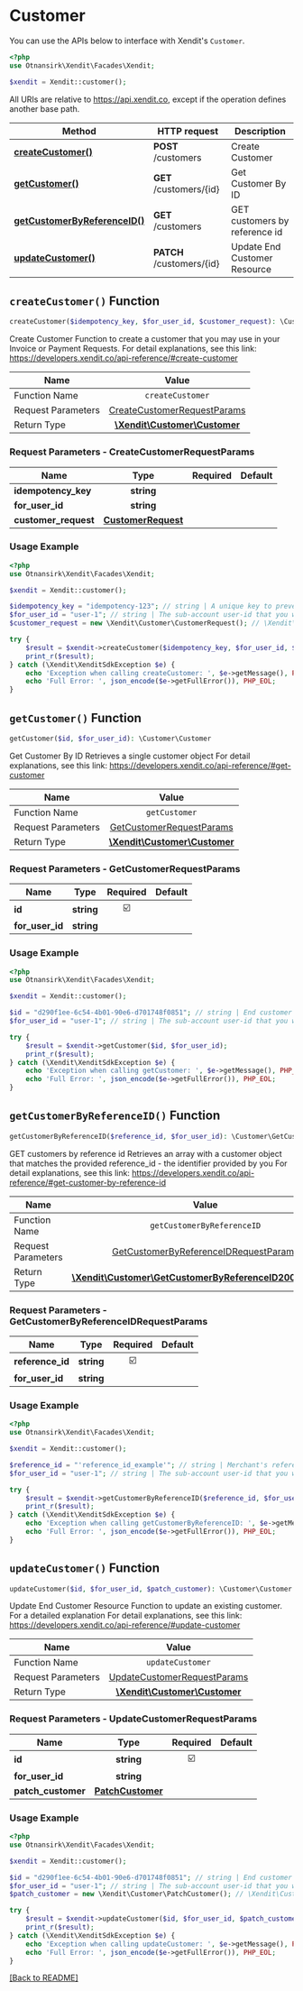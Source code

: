 # Customer


You can use the APIs below to interface with Xendit's `Customer`.

```php
<?php
use Otnansirk\Xendit\Facades\Xendit;

$xendit = Xendit::customer();
```

All URIs are relative to https://api.xendit.co, except if the operation defines another base path.

| Method | HTTP request | Description |
| ------------- | ------------- | ------------- |
| [**createCustomer()**](CustomerApi.md#createcustomer-function) | **POST** /customers | Create Customer |
| [**getCustomer()**](CustomerApi.md#getcustomer-function) | **GET** /customers/{id} | Get Customer By ID |
| [**getCustomerByReferenceID()**](CustomerApi.md#getcustomerbyreferenceid-function) | **GET** /customers | GET customers by reference id |
| [**updateCustomer()**](CustomerApi.md#updatecustomer-function) | **PATCH** /customers/{id} | Update End Customer Resource |


## `createCustomer()` Function

```php
createCustomer($idempotency_key, $for_user_id, $customer_request): \Customer\Customer
```

Create Customer
    Function to create a customer that you may use in your Invoice or Payment Requests. For detail explanations, see this link: https://developers.xendit.co/api-reference/#create-customer

| Name          |    Value 	     |
|--------------------|:-------------:|
| Function Name | `createCustomer` |
| Request Parameters  |  [CreateCustomerRequestParams](#request-parameters--CreateCustomerRequestParams)	 |
| Return Type  |  [**\Xendit\Customer\Customer**](https://github.com/xendit/xendit-php/blob/master/docs/Customer/Customer.md) |

### Request Parameters - CreateCustomerRequestParams

|Name | Type | Required |Default |
|-------------|:-------------:|:-------------:|-------------| 
| **idempotency_key** | **string** |  |  |
| **for_user_id** | **string** |  |  |
| **customer_request** | [**CustomerRequest**](https://github.com/xendit/xendit-php/blob/master/docs/Customer/CustomerRequest.md) |  |  |

### Usage Example
```php
<?php
use Otnansirk\Xendit\Facades\Xendit;

$xendit = Xendit::customer();

$idempotency_key = "idempotency-123"; // string | A unique key to prevent processing duplicate requests.
$for_user_id = "user-1"; // string | The sub-account user-id that you want to make this transaction for.
$customer_request = new \Xendit\Customer\CustomerRequest(); // \Xendit\Customer\CustomerRequest | Request object for end customer object

try {
    $result = $xendit->createCustomer($idempotency_key, $for_user_id, $customer_request);
    print_r($result);
} catch (\Xendit\XenditSdkException $e) {
    echo 'Exception when calling createCustomer: ', $e->getMessage(), PHP_EOL;
    echo 'Full Error: ', json_encode($e->getFullError()), PHP_EOL;
}
```


## `getCustomer()` Function

```php
getCustomer($id, $for_user_id): \Customer\Customer
```

Get Customer By ID
    Retrieves a single customer object For detail explanations, see this link: https://developers.xendit.co/api-reference/#get-customer

| Name          |    Value 	     |
|--------------------|:-------------:|
| Function Name | `getCustomer` |
| Request Parameters  |  [GetCustomerRequestParams](#request-parameters--GetCustomerRequestParams)	 |
| Return Type  |  [**\Xendit\Customer\Customer**](https://github.com/xendit/xendit-php/blob/master/docs/Customer/Customer.md) |

### Request Parameters - GetCustomerRequestParams

|Name | Type | Required |Default |
|-------------|:-------------:|:-------------:|-------------| 
| **id** | **string** | ☑️ |  |
| **for_user_id** | **string** |  |  |

### Usage Example
```php
<?php
use Otnansirk\Xendit\Facades\Xendit;

$xendit = Xendit::customer();

$id = "d290f1ee-6c54-4b01-90e6-d701748f0851"; // string | End customer resource id
$for_user_id = "user-1"; // string | The sub-account user-id that you want to make this transaction for.

try {
    $result = $xendit->getCustomer($id, $for_user_id);
    print_r($result);
} catch (\Xendit\XenditSdkException $e) {
    echo 'Exception when calling getCustomer: ', $e->getMessage(), PHP_EOL;
    echo 'Full Error: ', json_encode($e->getFullError()), PHP_EOL;
}
```


## `getCustomerByReferenceID()` Function

```php
getCustomerByReferenceID($reference_id, $for_user_id): \Customer\GetCustomerByReferenceID200Response
```

GET customers by reference id
    Retrieves an array with a customer object that matches the provided reference_id - the identifier provided by you For detail explanations, see this link: https://developers.xendit.co/api-reference/#get-customer-by-reference-id

| Name          |    Value 	     |
|--------------------|:-------------:|
| Function Name | `getCustomerByReferenceID` |
| Request Parameters  |  [GetCustomerByReferenceIDRequestParams](#request-parameters--GetCustomerByReferenceIDRequestParams)	 |
| Return Type  |  [**\Xendit\Customer\GetCustomerByReferenceID200Response**](https://github.com/xendit/xendit-php/blob/master/docs/Customer/GetCustomerByReferenceID200Response.md) |

### Request Parameters - GetCustomerByReferenceIDRequestParams

|Name | Type | Required |Default |
|-------------|:-------------:|:-------------:|-------------| 
| **reference_id** | **string** | ☑️ |  |
| **for_user_id** | **string** |  |  |

### Usage Example
```php
<?php
use Otnansirk\Xendit\Facades\Xendit;

$xendit = Xendit::customer();

$reference_id = "'reference_id_example'"; // string | Merchant's reference of end customer
$for_user_id = "user-1"; // string | The sub-account user-id that you want to make this transaction for.

try {
    $result = $xendit->getCustomerByReferenceID($reference_id, $for_user_id);
    print_r($result);
} catch (\Xendit\XenditSdkException $e) {
    echo 'Exception when calling getCustomerByReferenceID: ', $e->getMessage(), PHP_EOL;
    echo 'Full Error: ', json_encode($e->getFullError()), PHP_EOL;
}
```


## `updateCustomer()` Function

```php
updateCustomer($id, $for_user_id, $patch_customer): \Customer\Customer
```

Update End Customer Resource
    Function to update an existing customer. For a detailed explanation For detail explanations, see this link: https://developers.xendit.co/api-reference/#update-customer

| Name          |    Value 	     |
|--------------------|:-------------:|
| Function Name | `updateCustomer` |
| Request Parameters  |  [UpdateCustomerRequestParams](#request-parameters--UpdateCustomerRequestParams)	 |
| Return Type  |  [**\Xendit\Customer\Customer**](https://github.com/xendit/xendit-php/blob/master/docs/Customer/Customer.md) |

### Request Parameters - UpdateCustomerRequestParams

|Name | Type | Required |Default |
|-------------|:-------------:|:-------------:|-------------| 
| **id** | **string** | ☑️ |  |
| **for_user_id** | **string** |  |  |
| **patch_customer** | [**PatchCustomer**](https://github.com/xendit/xendit-php/blob/master/docs/Customer/PatchCustomer.md) |  |  |

### Usage Example
```php
<?php
use Otnansirk\Xendit\Facades\Xendit;

$xendit = Xendit::customer();

$id = "d290f1ee-6c54-4b01-90e6-d701748f0851"; // string | End customer resource id
$for_user_id = "user-1"; // string | The sub-account user-id that you want to make this transaction for.
$patch_customer = new \Xendit\Customer\PatchCustomer(); // \Xendit\Customer\PatchCustomer | Update Request for end customer object

try {
    $result = $xendit->updateCustomer($id, $for_user_id, $patch_customer);
    print_r($result);
} catch (\Xendit\XenditSdkException $e) {
    echo 'Exception when calling updateCustomer: ', $e->getMessage(), PHP_EOL;
    echo 'Full Error: ', json_encode($e->getFullError()), PHP_EOL;
}
```



[[Back to README]](../README.md)
